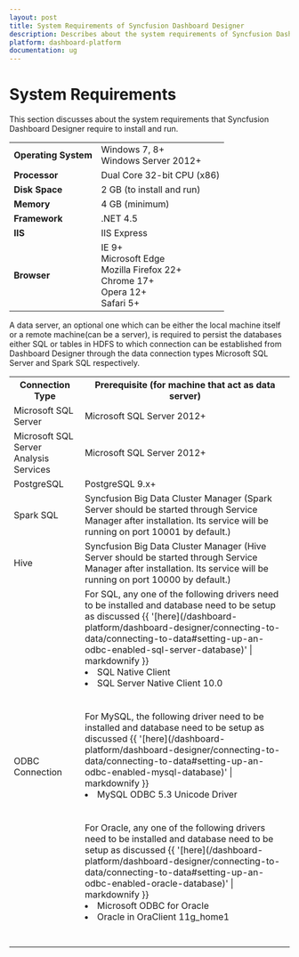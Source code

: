 ```yaml
---
layout: post
title: System Requirements of Syncfusion Dashboard Designer
description: Describes about the system requirements of Syncfusion Dashboard Designer
platform: dashboard-platform
documentation: ug
---
```


# System Requirements

This section discusses about the system requirements that Syncfusion Dashboard Designer require to install and run.

<table>
<tr>
<td>
<b>Operating System</b></td><td>
<li style="list-style-type:none">Windows 7, 8+</li>
<li style="list-style-type:none">Windows Server 2012+ </li>
</td></tr>
<tr>
<td>
<b>Processor</b></td><td>
Dual Core 32-bit CPU (x86)</td></tr>
<tr>
<td>
<b>Disk Space</b></td><td>
2 GB (to install and run)</td></tr>
<tr>
<td>
<b>Memory</b></td><td>
4 GB (minimum)</td></tr>
<tr>
<td>
<b>Framework</b></td><td>
.NET 4.5</td></tr>
<tr>
<td>
<b>IIS</b></td><td>
IIS Express</td></tr>
<tr>
<td>
<b>Browser</b></td><td>
<li style="list-style-type:none">IE 9+</li>
<li style="list-style-type:none">Microsoft Edge</li>
<li style="list-style-type:none">Mozilla Firefox 22+</li>
<li style="list-style-type:none">Chrome 17+</li>
<li style="list-style-type:none">Opera 12+</li>
<li style="list-style-type:none">Safari 5+</li>
</td></tr>
</table>

A data server, an optional one which can be either the local machine itself or a remote machine(can be a server), is required to persist the databases either SQL or tables in HDFS to which connection can be established from Dashboard Designer through the data connection types Microsoft SQL Server and Spark SQL respectively.

<table>

<tr>
<th>Connection Type</th>
<th>Prerequisite (for machine that act as data server)</th>
</tr>
<tr>
<td>Microsoft SQL Server</td>
<td>Microsoft SQL Server 2012+</td>
</tr>

<tr>
<td>Microsoft SQL Server Analysis Services </td>
<td> Microsoft SQL Server 2012+</td>
</tr>

<tr>
<td>PostgreSQL</td>
<td>PostgreSQL 9.x+</td>
</tr>

<tr>
<td>Spark SQL</td>
<td>Syncfusion Big Data Cluster Manager (Spark Server should be started through Service Manager after installation. Its service will be running on port 10001 by default.)</td>
</tr>


<tr>
<td>Hive</td>
<td>Syncfusion Big Data Cluster Manager (Hive Server should be started through Service Manager after installation. Its service will be running on port 10000 by default.)</td>
</tr>

<tr>
<td>ODBC Connection</td>
<td>For SQL, any one of the following drivers need to be installed and database need to be setup as discussed  {{ '[here](/dashboard-platform/dashboard-designer/connecting-to-data/connecting-to-data#setting-up-an-odbc-enabled-sql-server-database)' | markdownify }}
 
<li>SQL Native Client </li>
<li>SQL Server Native Client 10.0</li>
<br></br>
For MySQL, the following driver need to be installed and database need to be setup as discussed {{ '[here](/dashboard-platform/dashboard-designer/connecting-to-data/connecting-to-data#setting-up-an-odbc-enabled-mysql-database)' | markdownify }}
<li>MySQL ODBC 5.3 Unicode Driver</li>
<br></br>
For Oracle, any one of the following drivers need to be installed and database need to be setup as discussed {{ '[here](/dashboard-platform/dashboard-designer/connecting-to-data/connecting-to-data#setting-up-an-odbc-enabled-oracle-database)' | markdownify }}
<li>Microsoft ODBC for Oracle</li>
<li>Oracle in OraClient 11g_home1</li>
<br></br>
</td>
</tr>


</table>



 
 